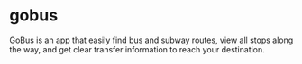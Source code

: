 # gobus
GoBus is an app that easily find bus and subway routes, view all stops along the way, and get clear transfer information to reach your destination. 
